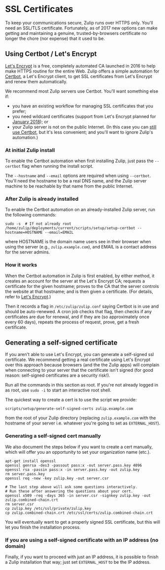 # SSL Certificates

To keep your communications secure, Zulip runs over HTTPS only.
You'll need an SSL/TLS certificate.  Fortunately, as of 2017 new
options can make getting and maintaining a genuine,
trusted-by-browsers certificate no longer the chore (nor expense)
that it used to be.

## Using Certbot / Let's Encrypt

[Let's Encrypt](https://letsencrypt.org/) is a free, completely
automated CA launched in 2016 to help make HTTPS routine for the
entire Web.  Zulip offers a simple automation for
[Certbot](https://certbot.eff.org/), a Let's Encrypt client, to get
SSL certificates from Let's Encrypt and renew them automatically.

We recommend most Zulip servers use Certbot.  You'll want something
else if:
* you have an existing workflow for managing SSL certificates
  that you prefer;
* you need wildcard certificates (support from Let's Encrypt planned
  for [January 2018][letsencrypt-wildcard]); or
* your Zulip server is not on the public Internet. (In this case you
  can [still use Certbot][certbot-manual-mode], but it's less
  convenient; and you'll want to ignore Zulip's automation.)

[letsencrypt-wildcard]: https://letsencrypt.org/2017/07/06/wildcard-certificates-coming-jan-2018.html
[certbot-manual-mode]: https://certbot.eff.org/docs/using.html#manual

### At initial Zulip install

To enable the Certbot automation when first installing Zulip, just
pass the `--certbot` flag when running the install script.

The `--hostname` and `--email` options are required when using
`--certbot`.  You'll need the hostname to be a real DNS name, and the
Zulip server machine to be reachable by that name from the public
Internet.

### After Zulip is already installed

To enable the Certbot automation on an already-installed Zulip
server, run the following commands:
```
sudo -s  # If not already root
/home/zulip/deployments/current/scripts/setup/setup-certbot --hostname=HOSTNAME --email=EMAIL
```
where HOSTNAME is the domain name users see in their browser when
using the server (e.g., `zulip.example.com`), and EMAIL is a contact
address for the server admins.

### How it works

When the Certbot automation in Zulip is first enabled, by either
method, it creates an account for the server at the Let's Encrypt CA;
requests a certificate for the given hostname; proves to the CA that
the server controls the website at that hostname; and is then given a
certificate.  (For details, refer to
[Let's Encrypt](https://letsencrypt.org/how-it-works/).)

Then it records a flag in `/etc/zulip/zulip.conf` saying Certbot is in
use and should be auto-renewed.  A cron job checks that flag, then
checks if any certificates are due for renewal, and if they are (so
approximately once every 60 days), repeats the process of request,
prove, get a fresh certificate.


## Generating a self-signed certificate

If you aren't able to use Let's Encrypt, you can generate a
self-signed ssl certificate.  We recommend getting a real certificate
using Let's Encrypt over this approach because browsers (and the the
Zulip apps) will complain when connecting to your server that the
certificate isn't signed (for good reason: self-signed certificates
are a security risk!).

Run all the commands in this section as root. If you're not already
logged in as root, use `sudo -i` to start an interactive root shell.

The quickest way to create a cert is to use the script we provide:

```
scripts/setup/generate-self-signed-certs zulip.example.com
```

from the root of your Zulip directory (replacing `zulip.example.com`
with the hostname of your server i.e. whatever you're going to set as
`EXTERNAL_HOST`).

### Generating a self-signed cert manually

We also document the steps below if you want to create a cert
manually, which will offer you an opportunity to set your organization
name (etc.).

```
apt-get install openssl
openssl genrsa -des3 -passout pass:x -out server.pass.key 4096
openssl rsa -passin pass:x -in server.pass.key -out zulip.key
rm server.pass.key
openssl req -new -key zulip.key -out server.csr

# The last step above will ask some questions interactively.
# Run these after answering the questions about your cert.
openssl x509 -req -days 365 -in server.csr -signkey zulip.key -out zulip.combined-chain.crt
rm server.csr
cp zulip.key /etc/ssl/private/zulip.key
cp zulip.combined-chain.crt /etc/ssl/certs/zulip.combined-chain.crt
```

You will eventually want to get a properly signed SSL certificate, but
this will let you finish the installation process.

### If you are using a self-signed certificate with an IP address (no domain)

Finally, if you want to proceed with just an IP address, it is
possible to finish a Zulip installation that way; just set
`EXTERNAL_HOST` to be the IP address.
